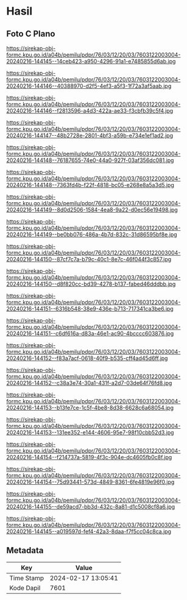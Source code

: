 # Hasil

## Foto C Plano

https://sirekap-obj-formc.kpu.go.id/a04b/pemilu/pdpr/76/03/12/20/03/7603122003004-20240216-144145--14ceb423-a950-4296-91a1-e7485855d6ab.jpg

https://sirekap-obj-formc.kpu.go.id/a04b/pemilu/pdpr/76/03/12/20/03/7603122003004-20240216-144146--40388970-d2f5-4ef3-a5f3-1f72a3af5aab.jpg

https://sirekap-obj-formc.kpu.go.id/a04b/pemilu/pdpr/76/03/12/20/03/7603122003004-20240216-144146--f2813596-a4d3-422a-ae33-f3cbfb39c5f4.jpg

https://sirekap-obj-formc.kpu.go.id/a04b/pemilu/pdpr/76/03/12/20/03/7603122003004-20240216-144147--48b2728e-2801-4bf3-a59b-e734e1ef1ad2.jpg

https://sirekap-obj-formc.kpu.go.id/a04b/pemilu/pdpr/76/03/12/20/03/7603122003004-20240216-144148--76187655-74e0-44a0-927f-03af356dc081.jpg

https://sirekap-obj-formc.kpu.go.id/a04b/pemilu/pdpr/76/03/12/20/03/7603122003004-20240216-144148--7363fd4b-f22f-4818-bc05-e268e8a5a3d5.jpg

https://sirekap-obj-formc.kpu.go.id/a04b/pemilu/pdpr/76/03/12/20/03/7603122003004-20240216-144149--8d0d2506-1584-4ea8-9a22-d0ec56e19498.jpg

https://sirekap-obj-formc.kpu.go.id/a04b/pemilu/pdpr/76/03/12/20/03/7603122003004-20240216-144149--be0bb076-486a-4b7d-832c-31d86595bf8e.jpg

https://sirekap-obj-formc.kpu.go.id/a04b/pemilu/pdpr/76/03/12/20/03/7603122003004-20240216-144150--87cf7c7a-b79c-40c1-8e7c-46f044f3c857.jpg

https://sirekap-obj-formc.kpu.go.id/a04b/pemilu/pdpr/76/03/12/20/03/7603122003004-20240216-144150--d8f820cc-bd39-4278-b137-fabed46dddbb.jpg

https://sirekap-obj-formc.kpu.go.id/a04b/pemilu/pdpr/76/03/12/20/03/7603122003004-20240216-144151--6316b548-38e9-436e-b713-717341ca3be6.jpg

https://sirekap-obj-formc.kpu.go.id/a04b/pemilu/pdpr/76/03/12/20/03/7603122003004-20240216-144151--c6df616a-d83a-46e1-ac90-4bcccc603876.jpg

https://sirekap-obj-formc.kpu.go.id/a04b/pemilu/pdpr/76/03/12/20/03/7603122003004-20240216-144152--f83a7acf-0618-40f9-b535-cff4ad45d6ff.jpg

https://sirekap-obj-formc.kpu.go.id/a04b/pemilu/pdpr/76/03/12/20/03/7603122003004-20240216-144152--c38a3e74-30a1-431f-a2d7-03de64f76fd8.jpg

https://sirekap-obj-formc.kpu.go.id/a04b/pemilu/pdpr/76/03/12/20/03/7603122003004-20240216-144153--b13fe7ce-1c5f-4be8-8d38-6628c6a68054.jpg

https://sirekap-obj-formc.kpu.go.id/a04b/pemilu/pdpr/76/03/12/20/03/7603122003004-20240216-144153--131ee352-e144-4606-95e7-98f10cbb52d3.jpg

https://sirekap-obj-formc.kpu.go.id/a04b/pemilu/pdpr/76/03/12/20/03/7603122003004-20240216-144154--f214737a-5819-4f3c-904e-dc4605fb0c8f.jpg

https://sirekap-obj-formc.kpu.go.id/a04b/pemilu/pdpr/76/03/12/20/03/7603122003004-20240216-144154--75d93441-573d-4849-8361-6fe4819e96f0.jpg

https://sirekap-obj-formc.kpu.go.id/a04b/pemilu/pdpr/76/03/12/20/03/7603122003004-20240216-144155--de59acd7-bb3d-432c-8a81-d1c5008cf8a6.jpg

https://sirekap-obj-formc.kpu.go.id/a04b/pemilu/pdpr/76/03/12/20/03/7603122003004-20240216-144145--a019597d-fef4-42a3-8daa-f7f5cc04c8ca.jpg


## Metadata

| Key        | Value               |
| ---------- | ------------------- |
| Time Stamp | 2024-02-17 13:05:41 |
| Kode Dapil | 7601                |



